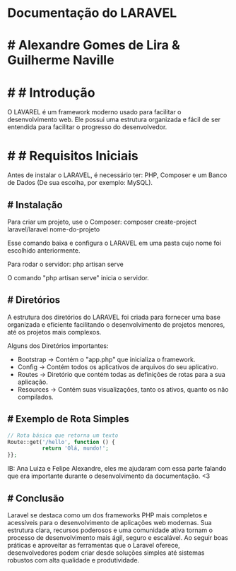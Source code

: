 #  Documentação do LARAVEL
# # Alexandre Gomes de Lira & Guilherme Naville
# # # Introdução
O LAVAREL é um framework moderno usado para facilitar o desenvolvimento web. Ele possui uma estrutura organizada e fácil de ser entendida para facilitar o progresso do desenvolvedor.


# # # Requisitos Iniciais

Antes de instalar o LARAVEL, é necessário ter: PHP, Composer e um Banco de Dados (De sua escolha, por exemplo: MySQL).

## #  Instalação
Para criar um projeto, use o Composer:
composer create-project laravel/laravel nome-do-projeto

Esse comando baixa e configura o LARAVEL em uma pasta cujo nome foi escolhido anteriormente.

Para rodar o servidor:
php artisan serve

O comando "php artisan serve" inicia o servidor.

## # Diretórios
A estrutura dos diretórios do LARAVEL foi criada para fornecer uma base organizada e eficiente facilitando o desenvolvimento de projetos menores, até os projetos mais complexos.

Alguns dos Diretórios importantes:
- Bootstrap -> Contém o "app.php" que inicializa o framework.
- Config -> Contém todos os aplicativos de arquivos do seu aplicativo.
- Routes -> Diretório que contém todas as definições de rotas para a sua aplicação.
- Resources -> Contém suas visualizações, tanto os ativos, quanto os não compilados.

## # Exemplo de Rota Simples
``` php
// Rota básica que retorna um texto
Route::get('/hello', function () {
           return 'Olá, mundo!';
}};
```

IB: Ana Luiza e Felipe Alexandre, eles me ajudaram com essa parte falando que era importante durante o desenvolvimento da documentação. <3

##  # Conclusão
Laravel se destaca como um dos frameworks PHP mais completos e acessíveis para o desenvolvimento de aplicações web modernas. Sua estrutura clara, recursos poderosos e uma comunidade ativa tornam o processo de desenvolvimento mais ágil, seguro e escalável. Ao seguir boas práticas e aproveitar as ferramentas que o Laravel oferece, desenvolvedores podem criar desde soluções simples até sistemas robustos com alta qualidade e produtividade.

